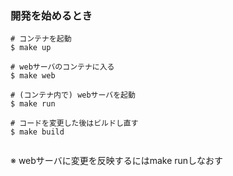 ### 開発を始めるとき
```
# コンテナを起動
$ make up

# webサーバのコンテナに入る
$ make web

# (コンテナ内で) webサーバを起動
$ make run

# コードを変更した後はビルドし直す
$ make build


```

※ webサーバに変更を反映するにはmake runしなおす


